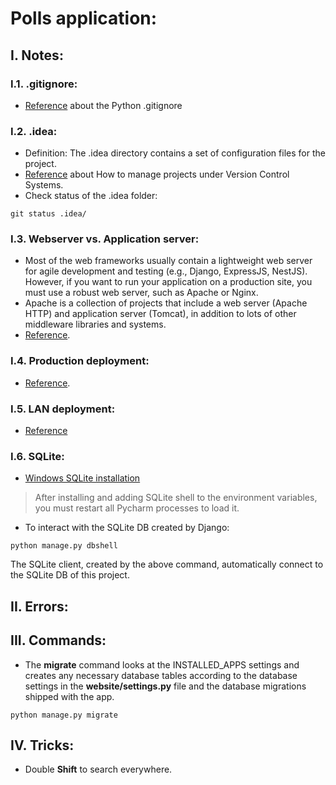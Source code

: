 # Polls application: 

## I. Notes:
### I.1. .gitignore:
* [Reference](https://github.com/github/gitignore/blob/master/Python.gitignore) about the Python .gitignore

### I.2. .idea:
* Definition: The .idea directory contains a set of configuration files for the project.
* [Reference](https://intellij-support.jetbrains.com/hc/en-us/articles/206544839-How-to-manage-projects-under-Version-Control-Systems) about How to manage projects under Version Control Systems.
* Check status of the .idea folder: 
```commandline
git status .idea/
```

### I.3. Webserver vs. Application server:
* Most of the web frameworks usually contain a lightweight web server for agile development and testing (e.g., Django, ExpressJS, NestJS). However, if you want to run your application on a production site, you must use a robust web server, such as Apache or Nginx.
* Apache is a collection of projects that include a web server (Apache HTTP) and application server (Tomcat), in addition to lots of other middleware libraries and systems.
* [Reference](https://www.educative.io/edpresso/web-server-vs-application-server?utm_source=Google%20AdWords&aid=5082902844932096&utm_medium=cpc&utm_campaign=kb-dynamic-edpresso&gclid=CjwKCAiA17P9BRB2EiwAMvwNyP_uHFhWnD34DERlPxayNvFzEn2bomypbGFVJjGJ-Py9BmMnsqiXxBoCcMgQAvD_BwE).

### I.4. Production deployment: 
* [Reference](https://docs.djangoproject.com/en/3.1/topics/install/).

### I.5. LAN deployment:
* [Reference](https://docs.djangoproject.com/en/3.1/ref/django-admin/#django-admin-runserver) 

### I.6. SQLite:
* [Windows SQLite installation](https://www.tutorialspoint.com/sqlite/sqlite_installation.htm)
> After installing and adding SQLite shell to the environment variables, you must restart all Pycharm processes to load it.

* To interact with the SQLite DB created by Django:
```commandline
python manage.py dbshell
```
The SQLite client, created by the above command, automatically connect to the SQLite DB of this project. 

## II. Errors: 

## III. Commands:
* The **migrate** command looks at the INSTALLED_APPS  settings and
creates any necessary database tables according to the database settings in the **website/settings.py** file and
the database migrations shipped with the app.
```commandline
python manage.py migrate
```

## IV. Tricks:
* Double **Shift** to search everywhere.

